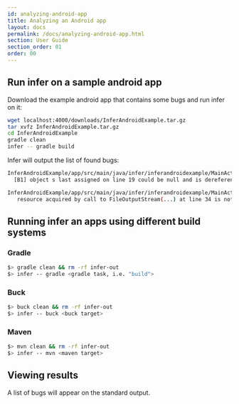 ```yaml
---
id: analyzing-android-app
title: Analyzing an Android app
layout: docs
permalink: /docs/analyzing-android-app.html
section: User Guide
section_order: 01
order: 00
---
```

## Run infer on a sample android app
Download the example android app that contains some bugs and run infer on it:

```bash
wget localhost:4000/downloads/InferAndroidExample.tar.gz
tar xvfz InferAndroidExample.tar.gz
cd InferAndroidExample
gradle clean
infer -- gradle build
```

Infer will output the list of found bugs:

```bash
InferAndroidExample/app/src/main/java/infer/inferandroidexample/MainActivity.java:20: error: NULL_DEREFERENCE
  [B1] object s last assigned on line 19 could be null and is dereferenced at line 20

InferAndroidExample/app/src/main/java/infer/inferandroidexample/MainActivity.java:37: error: RESOURCE_LEAK
   resource acquired by call to FileOutputStream(...) at line 34 is not released after line 37
```
## Running infer an apps using different build systems

### Gradle

```bash
$> gradle clean && rm -rf infer-out
$> infer -- gradle <gradle task, i.e. "build">
```
### Buck

```bash
$> buck clean && rm -rf infer-out
$> infer -- buck <buck target>
```

### Maven
```bash
$> mvn clean && rm -rf infer-out
$> infer -- mvn <maven target>
```

## Viewing results
A list of bugs will appear on the standard output.

